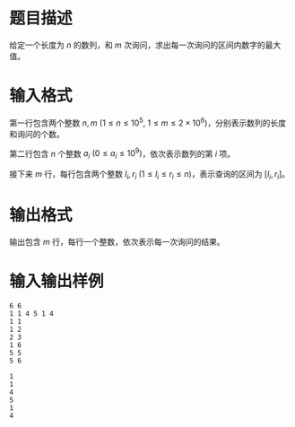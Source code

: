 # 题目描述

给定一个长度为 $n$ 的数列，和 $m$ 次询问，求出每一次询问的区间内数字的最大值。

# 输入格式

第一行包含两个整数 $n,m~(1 \leq n \leq {10}^5,~1 \leq m \leq 2 \times{10}^6)$，分别表示数列的长度和询问的个数。

第二行包含 $n$ 个整数 $a_i~(0 \leq a_i \leq {10}^9)$，依次表示数列的第 $i$ 项。

接下来 $m$ 行，每行包含两个整数 $l_i,r_i~(1 \leq l_i \leq r_i \leq n)$，表示查询的区间为 $[l_i,r_i]$。

# 输出格式

输出包含 $m$ 行，每行一个整数，依次表示每一次询问的结果。

# 输入输出样例

```input1
6 6
1 1 4 5 1 4
1 1
1 2
2 3
1 6
5 5
5 6
```

```output1
1
1
4
5
1
4
```
